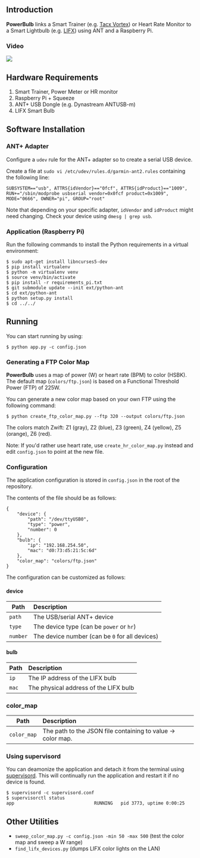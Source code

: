 ## Introduction

**PowerBulb** links a Smart Trainer (e.g. [Tacx Vortex](https://tacx.com/product/vortex-smart/)) or Heart Rate Monitor to a Smart Lightbulb
(e.g. [LIFX](https://eu.lifx.com/products/lifx)) using ANT and a Raspberry Pi.

### Video

[![](http://img.youtube.com/vi/BCdriQX_YVw/0.jpg)](http://www.youtube.com/watch?v=BCdriQX_YVw "YouTube Video")

## Hardware Requirements

1. Smart Trainer, Power Meter or HR monitor
2. Raspberry Pi + Squeeze 
3. ANT+ USB Dongle (e.g. Dynastream ANTUSB-m)
4. LIFX Smart Bulb

## Software Installation

### ANT+ Adapter

Configure a `udev` rule for the ANT+ adapter so to create a serial USB device.

Create a file at `sudo vi /etc/udev/rules.d/garmin-ant2.rules` containing the following line:

    SUBSYSTEM=="usb", ATTRS{idVendor}=="0fcf", ATTRS{idProduct}=="1009", RUN+="/sbin/modprobe usbserial vendor=0x0fcf product=0x1009", MODE="0666", OWNER="pi", GROUP="root"

Note that depending on your specific adapter, `idVendor` and `idProduct` might need changing. Check your device using
`dmesg | grep usb`.

### Application (Raspberry Pi)

Run the following commands to install the Python requirements in a virtual environment:

    $ sudo apt-get install libncurses5-dev
    $ pip install virtualenv
    $ python -m virtualenv venv
    $ source venv/bin/activate
    $ pip install -r requirements_pi.txt
    $ git submodule update --init ext/python-ant
    $ cd ext/python-ant
    $ python setup.py install
    $ cd ../../

## Running

You can start running by using:

    $ python app.py -c config.json
    
### Generating a FTP Color Map

**PowerBulb** uses a map of power (W) or heart rate (BPM) to color (HSBK). The default map (`colors/ftp.json`) is based
on a Functional Threshold Power (FTP) of 225W.

You can generate a new color map based on your own FTP using the following command:

    $ python create_ftp_color_map.py --ftp 320 --output colors/ftp.json
    
The colors match Zwift: Z1 (gray), Z2 (blue), Z3 (green), Z4 (yellow), Z5 (orange), Z6 (red).
    
Note: If you'd rather use heart rate, use `create_hr_color_map.py` instead and edit `config.json` to point
at the new file.

### Configuration

The application configuration is stored in `config.json` in the root of the repository.

The contents of the file should be as follows:

    {
        "device": {
            "path": "/dev/ttyUSB0", 
            "type": "power", 
            "number": 0
        }, 
        "bulb": {
            "ip": "192.168.254.50", 
            "mac": "d0:73:d5:21:5c:6d"
        }, 
        "color_map": "colors/ftp.json"
    }
    
The configuration can be customized as follows:

#### device

| Path     | Description                                    |
| ---------|:-----------------------------------------------|
| `path`   | The USB/serial ANT+ device                     |
| `type`   | The device type (can be `power` or `hr`)       |
| `number` | The device number (can be `0` for all devices) |

#### bulb

| Path     | Description                                    |
| ---------|:-----------------------------------------------|
| `ip`     | The IP address of the LIFX bulb                |
| `mac`    | The physical address of the LIFX bulb          |

### color_map

| Path        | Description                                                 |
| ------------|:------------------------------------------------------------|
| `color_map` | The path to the JSON file containing to value -> color map. |

### Using supervisord

You can deamonize the application and detach it from the terminal using [supervisord](http://supervisord.org/). This
will continually run the application and restart it if no device is found.

    $ supervisord -c supervisord.conf
    $ supervisorctl status
    app                              RUNNING   pid 3773, uptime 0:00:25



## Other Utilities

* `sweep_color_map.py -c config.json -min 50 -max 500` (test the color map and sweep a W range)
* `find_lifx_devices.py` (dumps LIFX color lights on the LAN)
